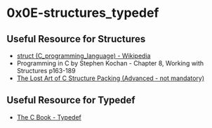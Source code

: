 0x0E-structures_typedef
===================

## Useful Resource for Structures
* [struct (C_programming_language) - Wikipedia](https://en.wikipedia.org/wiki/Struct_(C_programming_language))
* Programming in C by Stephen Kochan - Chapter 8, Working with Structures p163-189
* [The Lost Art of C Structure Packing (Advanced - not mandatory)](http://www.catb.org/esr/structure-packing/)

## Useful Resource for Typedef
* [The C Book - Typedef](https://publications.gbdirect.co.uk//c_book/chapter8/typedef.html)
